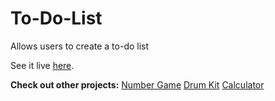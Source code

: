 # To-Do-List
 Allows users to create a to-do list


See it live [here](https://sophie-tsai.github.io/To-Do-List/).

**Check out other projects:**
[Number Game](https://sophie-tsai.github.io/Number-Game/)
[Drum Kit](https://sophie-tsai.github.io/Drum-Kit/)
[Calculator](https://sophie-tsai.github.io/Calculator/)



